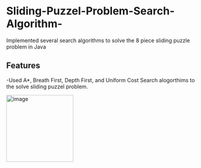 # Sliding-Puzzel-Problem-Search-Algorithm-
Implemented several search algorithms to solve the 8 piece sliding puzzle problem in Java 

## Features
-Used A*, Breath First, Depth First, and Uniform Cost Search alogorthims to the solve sliding puzzel problem.


<img width="178" alt="image" src="https://github.com/nansah40/Sliding-Puzzel-Problem-Search-Algorithm-/assets/44906084/8558623f-374d-421a-8ff3-575a8e31ee49">

